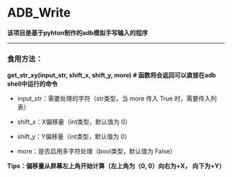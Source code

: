 # ADB_Write
**该项目是基于pyhton制作的adb模拟手写输入的程序**

****

### 食用方法：

**get_str_xy(input_str, shift_x, shift_y, more) # 函数将会返回可以直接在adb shell中运行的命令**

+ input_str：需要处理的字符（str类型，当 more 传入 True 时，需要传入列表）

+ shift_x：X偏移量（int类型，默认值为 0）

+ shift_y：Y偏移量（int类型，默认值为 0）

+ more：是否启用多字符处理（bool类型，默认值为 False）

**Tips：偏移量从屏幕左上角开始计算（左上角为（0, 0）向右为+X， 向下为+Y）**